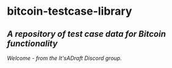 # **bitcoin-testcase-library**

## *A repository of test case data for Bitcoin functionality*

_Welcome - from the *It'sADraft* Discord group._

